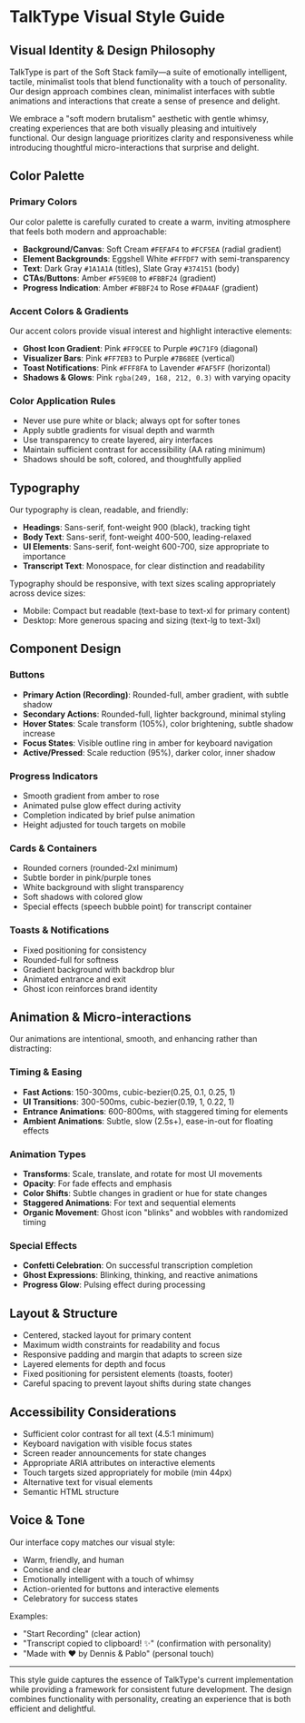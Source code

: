 # TalkType Visual Style Guide

## Visual Identity & Design Philosophy

TalkType is part of the Soft Stack family—a suite of emotionally intelligent, tactile, minimalist tools that blend functionality with a touch of personality. Our design approach combines clean, minimalist interfaces with subtle animations and interactions that create a sense of presence and delight.

We embrace a "soft modern brutalism" aesthetic with gentle whimsy, creating experiences that are both visually pleasing and intuitively functional. Our design language prioritizes clarity and responsiveness while introducing thoughtful micro-interactions that surprise and delight.

## Color Palette

### Primary Colors

Our color palette is carefully curated to create a warm, inviting atmosphere that feels both modern and approachable:

- **Background/Canvas**: Soft Cream `#FEFAF4` to `#FCF5EA` (radial gradient)
- **Element Backgrounds**: Eggshell White `#FFFDF7` with semi-transparency
- **Text**: Dark Gray `#1A1A1A` (titles), Slate Gray `#374151` (body)
- **CTAs/Buttons**: Amber `#F59E0B` to `#FBBF24` (gradient)
- **Progress Indication**: Amber `#FBBF24` to Rose `#FDA4AF` (gradient)

### Accent Colors & Gradients

Our accent colors provide visual interest and highlight interactive elements:

- **Ghost Icon Gradient**: Pink `#FF9CEE` to Purple `#9C71F9` (diagonal)
- **Visualizer Bars**: Pink `#FF7EB3` to Purple `#7B68EE` (vertical)
- **Toast Notifications**: Pink `#FFF8FA` to Lavender `#FAF5FF` (horizontal)
- **Shadows & Glows**: Pink `rgba(249, 168, 212, 0.3)` with varying opacity

### Color Application Rules

- Never use pure white or black; always opt for softer tones
- Apply subtle gradients for visual depth and warmth
- Use transparency to create layered, airy interfaces
- Maintain sufficient contrast for accessibility (AA rating minimum)
- Shadows should be soft, colored, and thoughtfully applied

## Typography

Our typography is clean, readable, and friendly:

- **Headings**: Sans-serif, font-weight 900 (black), tracking tight
- **Body Text**: Sans-serif, font-weight 400-500, leading-relaxed
- **UI Elements**: Sans-serif, font-weight 600-700, size appropriate to importance
- **Transcript Text**: Monospace, for clear distinction and readability

Typography should be responsive, with text sizes scaling appropriately across device sizes:
- Mobile: Compact but readable (text-base to text-xl for primary content)
- Desktop: More generous spacing and sizing (text-lg to text-3xl)

## Component Design

### Buttons

- **Primary Action (Recording)**: Rounded-full, amber gradient, with subtle shadow
- **Secondary Actions**: Rounded-full, lighter background, minimal styling
- **Hover States**: Scale transform (105%), color brightening, subtle shadow increase
- **Focus States**: Visible outline ring in amber for keyboard navigation
- **Active/Pressed**: Scale reduction (95%), darker color, inner shadow

### Progress Indicators

- Smooth gradient from amber to rose
- Animated pulse glow effect during activity
- Completion indicated by brief pulse animation
- Height adjusted for touch targets on mobile

### Cards & Containers

- Rounded corners (rounded-2xl minimum)
- Subtle border in pink/purple tones
- White background with slight transparency
- Soft shadows with colored glow
- Special effects (speech bubble point) for transcript container

### Toasts & Notifications

- Fixed positioning for consistency
- Rounded-full for softness
- Gradient background with backdrop blur
- Animated entrance and exit
- Ghost icon reinforces brand identity

## Animation & Micro-interactions

Our animations are intentional, smooth, and enhancing rather than distracting:

### Timing & Easing

- **Fast Actions**: 150-300ms, cubic-bezier(0.25, 0.1, 0.25, 1)
- **UI Transitions**: 300-500ms, cubic-bezier(0.19, 1, 0.22, 1)
- **Entrance Animations**: 600-800ms, with staggered timing for elements
- **Ambient Animations**: Subtle, slow (2.5s+), ease-in-out for floating effects

### Animation Types

- **Transforms**: Scale, translate, and rotate for most UI movements
- **Opacity**: For fade effects and emphasis
- **Color Shifts**: Subtle changes in gradient or hue for state changes
- **Staggered Animations**: For text and sequential elements
- **Organic Movement**: Ghost icon "blinks" and wobbles with randomized timing

### Special Effects

- **Confetti Celebration**: On successful transcription completion
- **Ghost Expressions**: Blinking, thinking, and reactive animations
- **Progress Glow**: Pulsing effect during processing

## Layout & Structure

- Centered, stacked layout for primary content
- Maximum width constraints for readability and focus
- Responsive padding and margin that adapts to screen size
- Layered elements for depth and focus
- Fixed positioning for persistent elements (toasts, footer)
- Careful spacing to prevent layout shifts during state changes

## Accessibility Considerations

- Sufficient color contrast for all text (4.5:1 minimum)
- Keyboard navigation with visible focus states
- Screen reader announcements for state changes
- Appropriate ARIA attributes on interactive elements
- Touch targets sized appropriately for mobile (min 44px)
- Alternative text for visual elements
- Semantic HTML structure

## Voice & Tone

Our interface copy matches our visual style:

- Warm, friendly, and human
- Concise and clear
- Emotionally intelligent with a touch of whimsy
- Action-oriented for buttons and interactive elements
- Celebratory for success states

Examples:
- "Start Recording" (clear action)
- "Transcript copied to clipboard! ✨" (confirmation with personality)
- "Made with ❤️ by Dennis & Pablo" (personal touch)

---

This style guide captures the essence of TalkType's current implementation while providing a framework for consistent future development. The design combines functionality with personality, creating an experience that is both efficient and delightful.